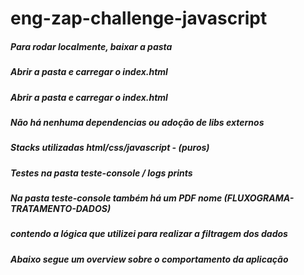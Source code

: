  # eng-zap-challenge-javascript
 
 ##### Para rodar localmente, baixar a pasta
 ##### Abrir a pasta e carregar o index.html
 ##### Abrir a pasta e carregar o index.html
 ##### Não há nenhuma dependencias ou adoção de libs externos 
 ##### Stacks utilizadas html/css/javascript - (puros)
 ##### Testes na pasta teste-console / logs prints
 ##### Na pasta teste-console também há um PDF nome (FLUXOGRAMA-TRATAMENTO-DADOS) 
 ##### contendo a lógica que utilizei para realizar a filtragem dos dados
 ##### Abaixo segue um overview sobre o comportamento da aplicação

